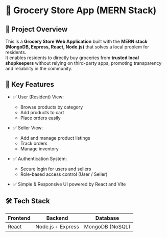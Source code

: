 # 🛒 Grocery Store App (MERN Stack)

## 📖 Project Overview

This is a **Grocery Store Web Application** built with the **MERN stack (MongoDB, Express, React, Node.js)** that solves a local problem for residents.  
It enables residents to directly buy groceries from **trusted local shopkeepers** without relying on third-party apps, promoting transparency and reliability in the community.

## 🎯 Key Features

- ✅ User (Resident) View:
  - Browse products by category
  - Add products to cart
  - Place orders easily

- ✅ Seller View:
  - Add and manage product listings
  - Track orders
  - Manage inventory

- ✅ Authentication System:
  - Secure login for users and sellers
  - Role-based access control (User / Seller)

- ✅ Simple & Responsive UI powered by React and Vite

## 🛠 Tech Stack

| Frontend | Backend | Database |
|----------|---------|----------|
| React  | Node.js + Express | MongoDB (NoSQL) |


